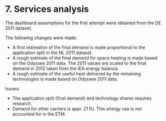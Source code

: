 # 7. Services analysis

The dashboard assumptions for the first attempt were obtained from the DE 2011 dataset.


The following changes were made:

- A first estimation of the final demand is made proportional to the application split in the NL 2011 dataset.
- A rough estimate of the final demand for space heating is made based on the Odyssee 2011 data. The 2011 values are scaled to the final demand in 2012 taken from the IEA energy balance.
- A rough estimate of the useful heat delivered by the remaining technologies is made based on Odyssee 2011 data.


Issues:

- The application split (final demand) and technology shares requires research.
- Demand for other carriers is appr. 21 PJ. This energy use is not accounted for in the ETM.

